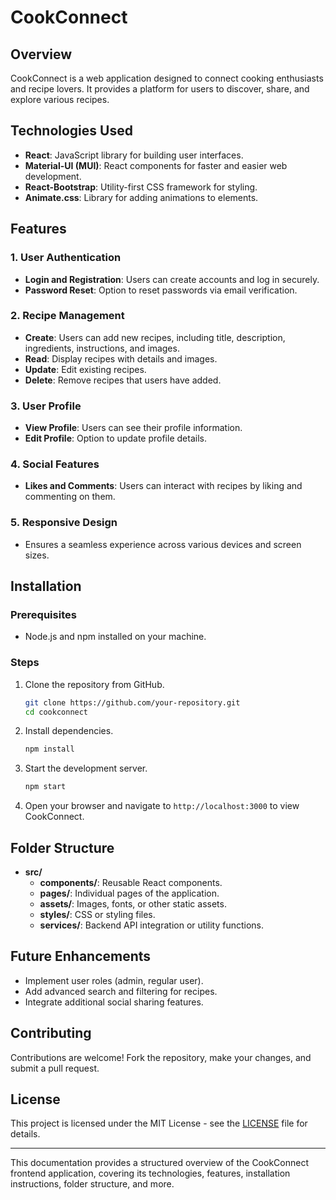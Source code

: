 # CookConnect

## Overview

CookConnect is a web application designed to connect cooking enthusiasts and recipe lovers. It provides a platform for users to discover, share, and explore various recipes.

## Technologies Used

- **React**: JavaScript library for building user interfaces.
- **Material-UI (MUI)**: React components for faster and easier web development.
- **React-Bootstrap**: Utility-first CSS framework for styling.
- **Animate.css**: Library for adding animations to elements.

## Features

### 1. User Authentication

- **Login and Registration**: Users can create accounts and log in securely.
- **Password Reset**: Option to reset passwords via email verification.

### 2. Recipe Management

- **Create**: Users can add new recipes, including title, description, ingredients, instructions, and images.
- **Read**: Display recipes with details and images.
- **Update**: Edit existing recipes.
- **Delete**: Remove recipes that users have added.

### 3. User Profile

- **View Profile**: Users can see their profile information.
- **Edit Profile**: Option to update profile details.

### 4. Social Features

- **Likes and Comments**: Users can interact with recipes by liking and commenting on them.

### 5. Responsive Design

- Ensures a seamless experience across various devices and screen sizes.

## Installation

### Prerequisites

- Node.js and npm installed on your machine.

### Steps

1. Clone the repository from GitHub.
   
   ```bash
   git clone https://github.com/your-repository.git
   cd cookconnect
   ```

2. Install dependencies.

   ```bash
   npm install
   ```

3. Start the development server.

   ```bash
   npm start
   ```

4. Open your browser and navigate to `http://localhost:3000` to view CookConnect.

## Folder Structure

- **src/**
  - **components/**: Reusable React components.
  - **pages/**: Individual pages of the application.
  - **assets/**: Images, fonts, or other static assets.
  - **styles/**: CSS or styling files.
  - **services/**: Backend API integration or utility functions.

## Future Enhancements

- Implement user roles (admin, regular user).
- Add advanced search and filtering for recipes.
- Integrate additional social sharing features.

## Contributing

Contributions are welcome! Fork the repository, make your changes, and submit a pull request.

## License

This project is licensed under the MIT License - see the [LICENSE](link-to-license-file) file for details.

---

This documentation provides a structured overview of the CookConnect frontend application, covering its technologies, features, installation instructions, folder structure, and more.
